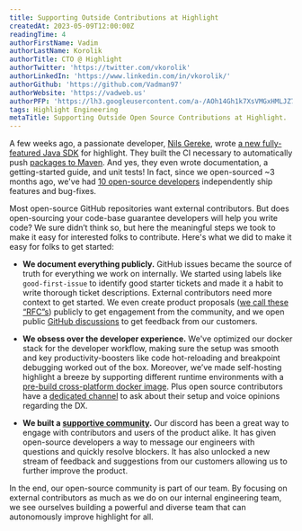 ```yaml
---
title: Supporting Outside Contributions at Highlight
createdAt: 2023-05-09T12:00:00Z
readingTime: 4
authorFirstName: Vadim
authorLastName: Korolik
authorTitle: CTO @ Highlight 
authorTwitter: 'https://twitter.com/vkorolik'
authorLinkedIn: 'https://www.linkedin.com/in/vkorolik/'
authorGithub: 'https://github.com/Vadman97'
authorWebsite: 'https://vadweb.us'
authorPFP: 'https://lh3.googleusercontent.com/a-/AOh14Gh1k7XsVMGxHMLJZ7qesyddqn1y4EKjfbodEYiY=s96-c'
tags: Highlight Engineering
metaTitle: Supporting Outside Open Source Contributions at Highlight.
---
```


A few weeks ago, a passionate developer, [Nils Gereke](https://github.com/NgLoader), wrote [a new fully-featured Java SDK](https://github.com/highlight/highlight/pull/4812) for highlight. They built the CI necessary to automatically push [packages to Maven](https://mvnrepository.com/artifact/io.highlight/highlight-sdk/latest). And yes, they even wrote documentation, a getting-started guide, and unit tests! In fact, since we open-sourced ~3 months ago, we've had [10 open-source developers](https://github.com/highlight/highlight/graphs/contributors) independently ship features and bug-fixes.

Most open-source GitHub repositories want external contributors. But does open-sourcing your code-base guarantee developers will help you write code? We sure didn’t think so, but here the meaningful steps we took to make it easy for interested folks to contribute. Here's what we did to make it easy for folks to get started:

- **We document everything publicly.** GitHub issues became the source of truth for everything we work on internally. We started using labels like `good-first-issue` to identify good starter tickets and made it a habit to write thorough ticket descriptions. External contributors need more context to get started.
   We even create product proposals ([we call these “RFC”s](https://github.com/highlight/highlight/tree/main/internal-docs/rfcs)) publicly to get engagement from the community, and we open public [GitHub discussions](https://github.com/highlight/highlight/discussions) to get feedback from our customers.

- **We obsess over the developer experience.** We've optimized our docker stack for the developer workflow, making sure the setup was smooth and key productivity-boosters like code hot-reloading and breakpoint debugging worked out of the box. Moreover, we’ve made self-hosting highlight a breeze by supporting different runtime environments with a [pre-build cross-platform docker image](https://www.highlight.io/docs/getting-started/self-host/self-hosted-hobby-guide). Plus open source contributors have a [dedicated channel](https://discord.com/channels/1026884757667188757/1067576228674011136) to ask about their setup and voice opinions regarding the DX.

- **We built a [supportive community](https://highlight.io/community).** Our discord has been a great way to engage with contributors and users of the product alike. It has given open-source developers a way to message our engineers with questions and quickly resolve blockers. It has also unlocked a new stream of feedback and suggestions from our customers allowing us to further improve the product.

In the end, our open-source community is part of our team. By focusing on external contributors as much as we do on our internal engineering team, we see ourselves building a powerful and diverse team that can autonomously improve highlight for all.
